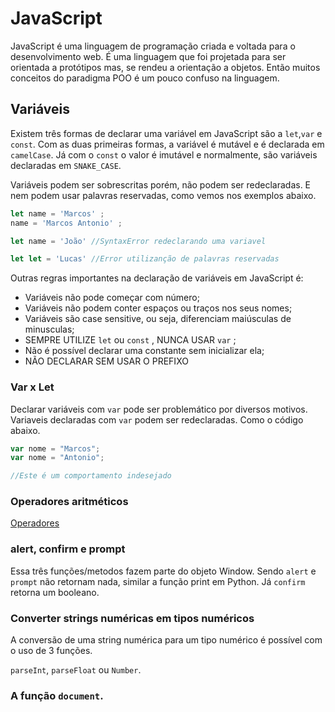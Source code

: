 # JavaScript

JavaScript é uma linguagem de programação criada e voltada para o desenvolvimento web. É uma linguagem que foi projetada para ser orientada a protótipos mas, se rendeu a orientação a objetos. Então muitos conceitos do paradigma POO é um pouco confuso na linguagem.

## Variáveis

Existem três formas de declarar uma variável em JavaScript são a `let`,`var`  e `const`. Com as duas primeiras formas, a variável é mutável e é declarada em `camelCase`. Já com o `const` o valor é imutável e normalmente, são variáveis declaradas em `SNAKE_CASE`.

Variáveis podem ser sobrescritas porém, não podem ser redeclaradas. E nem podem usar palavras reservadas, como vemos nos exemplos abaixo.

```jsx
let name = 'Marcos' ;
name = 'Marcos Antonio' ;

let name = 'João' //SyntaxError redeclarando uma variavel

let let = 'Lucas' //Error utilizanção de palavras reservadas
```

Outras regras importantes na declaração de variáveis em JavaScript é:

- Variáveis não pode começar com número;
- Variáveis não podem conter espaços ou traços nos seus nomes;
- Variáveis são case sensitive, ou seja, diferenciam maiúsculas de minusculas;
- SEMPRE UTILIZE `let`  ou `const` ,  NUNCA USAR `var` ;
- Não é possível declarar uma constante sem inicializar ela;
- NÃO DECLARAR SEM USAR O PREFIXO

### Var x Let

Declarar variáveis com `var` pode ser problemático por diversos motivos. Variaveis declaradas com `var` podem ser redeclaradas. Como o código abaixo.

```jsx
var nome = "Marcos";
var nome = "Antonio";

//Este é um comportamento indesejado
```

### Operadores aritméticos

[Operadores](https://www.notion.so/Operadores-f5e7649b9106471386703ba000e42626)

### alert, confirm e prompt

Essa três funções/metodos fazem parte do objeto Window. Sendo `alert` e `prompt` não retornam nada, similar a função print em Python. Já `confirm` retorna um booleano.

### Converter strings numéricas em tipos numéricos

A conversão de uma string numérica para um tipo numérico é possível com o uso de 3 funções.

`parseInt`, `parseFloat` ou `Number`.

### A função `document`.
